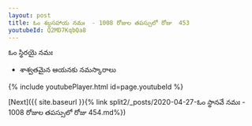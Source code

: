 ```yaml
---
layout: post
title: ఓం శబ్దసహాయ నమః  - 1008 రోజుల తపస్సులో రోజు  453
youtubeId: Q2MD7KqbQa8
---
```

 
 
 ఓం స్థిరయై నమః  
 
 - శాశ్వతమైన ఆయనకు నమస్కారాలు 
 
  
 
  
 
 
 
 
 
 


{% include youtubePlayer.html id=page.youtubeId %}
 
[Next]({{ site.baseurl }}{% link  split2/_posts/2020-04-27-ఓం స్థానవే నమః  - 1008 రోజుల తపస్సులో రోజు  454.md%})
 
